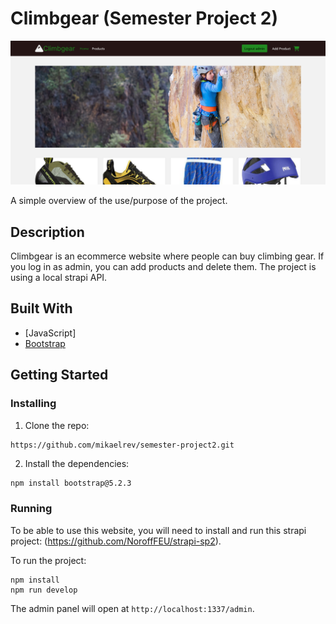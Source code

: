 # Climbgear (Semester Project 2)

![image](https://github.com/mikaelrev/semester-project2/blob/main/semester-project-2.png?raw=true)

A simple overview of the use/purpose of the project.

## Description

Climbgear is an ecommerce website where people can buy climbing gear. If you log in as admin, you can add products and delete them. The project is using a local strapi API.

## Built With

- [JavaScript]
- [Bootstrap](https://getbootstrap.com)

## Getting Started

### Installing

1. Clone the repo:

```bash
https://github.com/mikaelrev/semester-project2.git
```

2. Install the dependencies:

```
npm install bootstrap@5.2.3
```

### Running

To be able to use this website, you will need to install and run this strapi project: (https://github.com/NoroffFEU/strapi-sp2).

To run the project:

```
npm install
npm run develop
```

The admin panel will open at `http://localhost:1337/admin`.
